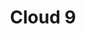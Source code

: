 ---
layout: place
title: Cloud 9
permalink: /minnesota/duluth/cloud-9.html
stateAbbr: MN
stateName: Minnesota
cityName: Duluth
seo:
  type: restaurant
  links: null
place_id: ChIJdbL9LutSrlIRSvRHjVB-vPI
photos:
  - name: >-
      places/ChIJdbL9LutSrlIRSvRHjVB-vPI/photos/AeeoHcKGZ1Ieozx4vbMBGi1s_UnQ23aKTyLN8kbJZWLYSzzaKMISgErs6Zvx7E_V5tz9ZUbfTsuxflRL2jFdrwZVu1qdTRdntl2J2FyEHB2JLMwDETqfz7-9Nb7iodRaDMpcOK7ovAQdJ_P3HNUYQRZjvGwLbNUbyzxAGBHIgju3nDO-wK1c2d8m0iFL8MfSTYpoLk6dqNZSvkfMMOHUhMAT52bwuRS0ZpV3qypjkVjdbTVd4BJw3I7sdM3wDMPPFfkw_62L60Kda4LTF6sVg-F2PDUDCUA2urAhB2o1IcDxOKif70zkDH9uXKG2N2AusUkiuG-Sn3IbeAkNhBwzRT5_c-lfZ8Jny27DQ8sI3ceBIF8pOiBufp3EvdDVAmu-qaqUYTspaEN-zJ7LUMsd0hquqZdwlozYKFBs9B8waubW_tw
    widthPx: 3234
    heightPx: 2828
    authorAttributions:
      - displayName: Logen Mattsen
        uri: https://maps.google.com/maps/contrib/104434723281846683176
        photoUri: >-
          https://lh3.googleusercontent.com/a-/ALV-UjXMvFFXKvPEJS-G9KosIzrYC18nTRRty-M78ZQfEApHQHnIVvG5tg=s100-p-k-no-mo
    flagContentUri: >-
      https://www.google.com/local/imagery/report/?cb_client=maps_api_places.places_api&image_key=!1e10!2sCIHM0ogKEICAgIDG3KPPRQ&hl=en-US
    googleMapsUri: >-
      https://www.google.com/maps/place//data=!3m4!1e2!3m2!1sCIHM0ogKEICAgIDG3KPPRQ!2e10!4m2!3m1!1s0x52ae52eb2efdb275:0xf2bc7e508d47f44a
  - name: >-
      places/ChIJdbL9LutSrlIRSvRHjVB-vPI/photos/AeeoHcJgzc4YEjacyiwIii6oQREhk6O7oV91Ap91vbTgpVQGDL0fvmABZCP9s_0jYQ-Y91neVVjm8FUMt-ccJX_n1OymZpOzRlvTcSAi-lDBd5_YO98jQpoX0Xmeur9QiouxS2Ru3bt4gvxM-8QQPWrIfEth0IKiIa7AyX0jnBLuFK0AnqaUhqlswBYa-NrJ-n9mbCkrMZnbuCYYrJsXpzjA6db0YEkasqUdVbsXl7Pe7bX-U0zxa84S7Kea64wf-FlnoDMQC44DbJ1cdDs7eNptdt9__e8RDtQveS648_uXjz13-yd47jGHVzHyr_zWPRMuFsPRRKpcl2hxZte7NSDNCptcSkdu8ubSIC77QRJu5Rh-2L3FAW14l_CcawTjRknxdR-48-XWRIVZtIr75hF1crPfAAJNVd4qASmLeC8AUCk-NJxz
    widthPx: 3726
    heightPx: 3726
    authorAttributions:
      - displayName: Lin Ivy
        uri: https://maps.google.com/maps/contrib/111531780239691053335
        photoUri: >-
          https://lh3.googleusercontent.com/a/ACg8ocLVG82AbHgNISQRU1GTbvdodVeBTQN14YFkoKj-v3i_GUEFSA=s100-p-k-no-mo
    flagContentUri: >-
      https://www.google.com/local/imagery/report/?cb_client=maps_api_places.places_api&image_key=!1e10!2sCIHM0ogKEICAgIDc7MuyugE&hl=en-US
    googleMapsUri: >-
      https://www.google.com/maps/place//data=!3m4!1e2!3m2!1sCIHM0ogKEICAgIDc7MuyugE!2e10!4m2!3m1!1s0x52ae52eb2efdb275:0xf2bc7e508d47f44a
  - name: >-
      places/ChIJdbL9LutSrlIRSvRHjVB-vPI/photos/AeeoHcJGUHGjbDf0fYOTGyQGMB1WMLMwBF2CtL02faeWNtLjVfes596sE7Y8QIC6qeHJMnphYN0O85cxnYaudsrgzc0_ZrgRK_4nwgX24PjNjZVKV-5tS_S1fNFFHC02CPHe-wVGOSp2ihQzGl_Jlah2H2gPws8QG4SnFsEEGsHeGs_VnAEUu1NsTlQENe1wS7VzVeP6utLvBKpoo0dqAAQzsut4ftiNiVHmLL1gsgbGwL0xoIiA5OiCkuPW3lDYwC10sR1NwTVlBBOM20nEha_WzjiOBjp7JghpGYiy1d70npy7d8fNxw2_vea2Nnsj-OTznKiMfJa9QlGP5ndUNgNQHk8dalvyzQ228yZu5hOEH9qLSBrmrDBRSK5FfjWghLIYm_lMV2OnzjYpNc6Ao2QQSoa4UcEggb22IbZGKSPYMHcGghOs
    widthPx: 1536
    heightPx: 2048
    authorAttributions:
      - displayName: Kaylien Skalsky
        uri: https://maps.google.com/maps/contrib/109643695311153016149
        photoUri: >-
          https://lh3.googleusercontent.com/a/ACg8ocKfRXdL2tXLKOSwIxSjberHMvPvU1SleICVYoH1DZtPz4GthA=s100-p-k-no-mo
    flagContentUri: >-
      https://www.google.com/local/imagery/report/?cb_client=maps_api_places.places_api&image_key=!1e10!2sCIHM0ogKEICAgMDIiMi6lQE&hl=en-US
    googleMapsUri: >-
      https://www.google.com/maps/place//data=!3m4!1e2!3m2!1sCIHM0ogKEICAgMDIiMi6lQE!2e10!4m2!3m1!1s0x52ae52eb2efdb275:0xf2bc7e508d47f44a
  - name: >-
      places/ChIJdbL9LutSrlIRSvRHjVB-vPI/photos/AeeoHcIEmaqScqF1UnBnkMofCYzIFDEHsen37QF9iDzsf0Xay_OPv3WZBSK7XVnPt7baKmNPZCdTk2ZAWODsbJze3ZhdMyItVfF8JzM6BYlEdkKfw80bhV5UT2dSTn7muJacrYGFxyhE_fzc3fqVXU9GPP43xymbj-D0OOUF23AOmR77fOf-Nkh1LN4BBePFl4sEfyiMy71DOtvTtEHUbhcyb2ZMMafEwhASrN_0VY0ne6e054o9MVekIvwkZAW-tQ_Zqlc9sGUaDeJqjQ8-86uEiBYHA_30WNCQueHihsfmWIzGUg
    widthPx: 1242
    heightPx: 699
    authorAttributions:
      - displayName: Cloud 9 AYCE Sushi & Hibachi
        uri: https://maps.google.com/maps/contrib/108584346231264591746
        photoUri: >-
          https://lh3.googleusercontent.com/a-/ALV-UjXytUM2OM-fjlQwGQ9NRwE1kpjTpiRCzq6epMWRqrNgLgH4BOQ=s100-p-k-no-mo
    flagContentUri: >-
      https://www.google.com/local/imagery/report/?cb_client=maps_api_places.places_api&image_key=!1e10!2sAF1QipPo8C6_cKs0N-kMKCDnPuUS6OZA9pcm1ltNb8PP&hl=en-US
    googleMapsUri: >-
      https://www.google.com/maps/place//data=!3m4!1e2!3m2!1sAF1QipPo8C6_cKs0N-kMKCDnPuUS6OZA9pcm1ltNb8PP!2e10!4m2!3m1!1s0x52ae52eb2efdb275:0xf2bc7e508d47f44a
  - name: >-
      places/ChIJdbL9LutSrlIRSvRHjVB-vPI/photos/AeeoHcIIrJ0Jq4aYSJ5_ebNnFVIZSxDn3YGwjXtwURpz_WiOKIhe6lEFTbiRAcu-fcKee0I225iWp2uMjA8JGEAgNe1o7Fqg21sSFDSEFzL0px3-2JWkC53m1-3S74kAiH8GDu6ubAgWrHzkq5JZPH7BW-_vP0rOAZRhsTBxk9QXDNA7tU0ix417yP6ewBvAxcKWwCUYmEgaaP4nc5ItCiXT_2GL3toZH93qCNbP_yavuSCLf-XA2UB9u5A7vJ9TEAeHsP0gY8spdusvN4-0Zt2DvQSOi1SeSkiPAnMK0k9ALWhuwk1qxNEjFguWSFTTlZ3ChG6l0OkXOBMfZsjsvFy81zO5lF_FY-50VGve3Pt2B6rr-8ZAaHDdbIWNsFOqzNMaCXt45OgzswA5DBrWNTeJ860p9il2_RcXidZYliv8yGa9fg
    widthPx: 3024
    heightPx: 4032
    authorAttributions:
      - displayName: XVikkitoriaX Wynee
        uri: https://maps.google.com/maps/contrib/106807105416023717877
        photoUri: >-
          https://lh3.googleusercontent.com/a-/ALV-UjUL1ebyTTQyW013oLfjOfNHr6Dae9GxEHJXwNkKsJMqiVcnT61yLg=s100-p-k-no-mo
    flagContentUri: >-
      https://www.google.com/local/imagery/report/?cb_client=maps_api_places.places_api&image_key=!1e10!2sCIHM0ogKEICAgMDI1cGaSg&hl=en-US
    googleMapsUri: >-
      https://www.google.com/maps/place//data=!3m4!1e2!3m2!1sCIHM0ogKEICAgMDI1cGaSg!2e10!4m2!3m1!1s0x52ae52eb2efdb275:0xf2bc7e508d47f44a
  - name: >-
      places/ChIJdbL9LutSrlIRSvRHjVB-vPI/photos/AeeoHcKOb72TvI-tZEwcj67FPIZwBCmjV2di5-P_Roj92KBdQ5xSfvb_LAD_zO0Z8WWrPhdh_8h_JvFiHJFH_xdDkdGjon23JGUDr4FPdlsA1EN80s47wYgtV47bFsU5E1a4iXzK1kg8c3hOqhvOMMPqBSS1LTpZ3zMnJbWEfAlYbMBObim2MDUD7ztXJOHLcl_AsC_cxnsS4e_tGNkOdUdAOoX6uX3uiI5X1hvyD2ueLEl3wRW2SQSOJYiAsvjjFmDAUfInkG0lPacfGAQALsGTuPNLUwnazO3vHWNhFMFdLgNfnNKeTzp4sEmkAnh4OYIGnCXH8QSfcvq5vCMCymTdki6aqIEmrA7iHaxMFgJUWK3ws8-2F5Xj0kB_d0KrQ0jmkEZQquLgbILRpmvmC5wDxjXKDKTgWGG1_oI6FN91ruaUrs-v09xbnzSW0pNGnA
    widthPx: 3593
    heightPx: 4800
    authorAttributions:
      - displayName: Steph G
        uri: https://maps.google.com/maps/contrib/100733380841865173060
        photoUri: >-
          https://lh3.googleusercontent.com/a-/ALV-UjX8gVWJuRnkV6fYsjv8eUA_djMyxm8oBvj8HInhiFa6wvl9q8xA-Q=s100-p-k-no-mo
    flagContentUri: >-
      https://www.google.com/local/imagery/report/?cb_client=maps_api_places.places_api&image_key=!1e10!2sCIABIhAGbzzgih_etGfVbaIABU58&hl=en-US
    googleMapsUri: >-
      https://www.google.com/maps/place//data=!3m4!1e2!3m2!1sCIABIhAGbzzgih_etGfVbaIABU58!2e10!4m2!3m1!1s0x52ae52eb2efdb275:0xf2bc7e508d47f44a
  - name: >-
      places/ChIJdbL9LutSrlIRSvRHjVB-vPI/photos/AeeoHcK8jxaDZ27mIOzjMcUGllDwCh3dqvpb96wZKo90Fvz-eGhg2-6ge1KC7TU2f_lwLoK2Ncit3gD-76zyeoFnbAIle1JeYXhFi0LKI8y9ieHbHFWPVINYQGzK2yz-IKhEToLpn4Gn8NS9Dn_fLbXw2jfdGjTCfO6kUggG--BOliBJyz70I4x8YjM792HRgMiZ_9Gd6_6lizJob0U9b4tjKI6Fm87sqJ21c32iUQUt3eS_UKtYKFA5l1MDelaQRVW2j_peqlcx5rM3ZcBIazTIpu3biHR4-7XC8n9KkFNm7mVhQaCbjlVqPXKJyMDAeJSS7N8LsoDh_BIjRsNtAyKDm6Rl9bcEmaxO2F-n-109adUc_rnWhsO3E2FhOuusRh8WubHz6IO5cJpTxPnth8CTI27337ZpewEYbgP3z7GKCDXFgEax
    widthPx: 4032
    heightPx: 3024
    authorAttributions:
      - displayName: Mike Kesner
        uri: https://maps.google.com/maps/contrib/109145337194005054335
        photoUri: >-
          https://lh3.googleusercontent.com/a-/ALV-UjUzvJjYLqTwQQ1mCx1rpbnomZes1MdnRduAclTeEPUoxH1Q1kws8Q=s100-p-k-no-mo
    flagContentUri: >-
      https://www.google.com/local/imagery/report/?cb_client=maps_api_places.places_api&image_key=!1e10!2sCIHM0ogKEICAgIDfkLCN3gE&hl=en-US
    googleMapsUri: >-
      https://www.google.com/maps/place//data=!3m4!1e2!3m2!1sCIHM0ogKEICAgIDfkLCN3gE!2e10!4m2!3m1!1s0x52ae52eb2efdb275:0xf2bc7e508d47f44a
  - name: >-
      places/ChIJdbL9LutSrlIRSvRHjVB-vPI/photos/AeeoHcLYHjkBkxLLeuUOVR0D2gscNEgp8hI24E7p3Lanbj14VmHtrXayLYdkVmOwt3-_-6fOiD1VDbFwCWKriqC3efGB0uxVOZW-lqqhiS-dJZ0ahvk4qGZbPJNbc7nFct-1-HQpv5WheVH3vp8p41NWXCmu7luOwlxFn2BmsuAHmUUmQCBAjxeFlYQ-Bh-QUvHK6honNcnSUcETNYrbr_J4xV_spAKxNdZTDF_UqmXNxwzQYCRlUetmYlsSk5NM3IMW57gbrFs22EJ5f1PfVw192VBiKxQWi6LEpl8khzycSJE-LGWZvqdsahS_MkU53UbOxHhgUsl0PUg5QOQekyzSKj8nSG1McMLu9T4RvfFPFHFM8yXyn6TMlxnIqDEaCrxiwoVbJKar6mGLZf6bH4yYFSgd-GeLcZiHkhLAdooSrruma1Lx
    widthPx: 4000
    heightPx: 3000
    authorAttributions:
      - displayName: Just Joann
        uri: https://maps.google.com/maps/contrib/109358889135183929633
        photoUri: >-
          https://lh3.googleusercontent.com/a-/ALV-UjUpFJNyPQEJWO8oV_zdyW_KSOD5OTREhA5xs1DmY__uRbvSc5LL=s100-p-k-no-mo
    flagContentUri: >-
      https://www.google.com/local/imagery/report/?cb_client=maps_api_places.places_api&image_key=!1e10!2sCIHM0ogKEICAgICfqrbJuwE&hl=en-US
    googleMapsUri: >-
      https://www.google.com/maps/place//data=!3m4!1e2!3m2!1sCIHM0ogKEICAgICfqrbJuwE!2e10!4m2!3m1!1s0x52ae52eb2efdb275:0xf2bc7e508d47f44a
  - name: >-
      places/ChIJdbL9LutSrlIRSvRHjVB-vPI/photos/AeeoHcJtVxHGc2s_mWYCI0992DvdaH6ICFSNdY1YOawN62PqTTWyZKKOL1ktifex3zfvodGQzGIjBkRFNqu6cKgCBfsKZDI08jWP6NrGRtjkntkUtZcI25fSAoAhdIeISf9GvXBAxvQjnApi7jkwQ1xBJDiV6TbNHb7TW4yHfE3NauWsLq3rMCdIe9fh2Keqv8HBNU0KNldtVnRu85aRHDU2aGzXgLxR5OlUKQOW4KtBdfKfiBM-bjgkQZKJXUD09a7ji5ct1W2pCRIAa8CPrtAd_Pt5uF5z7ChWLUcMuZbnWhN3aU7DzGtSfPMYGOxskFik5fWYkTs60hIvPNzbAJV43SRUXpjyHbIfFkimo7Q_SEbev5iAnEEfM9wIcmPmGTC5dujb6Ko-KM5eLUqvYrUg2A5h71J5wU2pCVQ7XTyBa2bCv4Ai
    widthPx: 3000
    heightPx: 4000
    authorAttributions:
      - displayName: HERE & THERE
        uri: https://maps.google.com/maps/contrib/111303676357927076497
        photoUri: >-
          https://lh3.googleusercontent.com/a-/ALV-UjV-TSqui6jO4cDRlnJrMqq8C98sKGKeyCYiBtKwxyrliJ4u9Fg6=s100-p-k-no-mo
    flagContentUri: >-
      https://www.google.com/local/imagery/report/?cb_client=maps_api_places.places_api&image_key=!1e10!2sCIHM0ogKEICAgIDOhZvHmAE&hl=en-US
    googleMapsUri: >-
      https://www.google.com/maps/place//data=!3m4!1e2!3m2!1sCIHM0ogKEICAgIDOhZvHmAE!2e10!4m2!3m1!1s0x52ae52eb2efdb275:0xf2bc7e508d47f44a
  - name: >-
      places/ChIJdbL9LutSrlIRSvRHjVB-vPI/photos/AeeoHcJhSppY1ne8IT-NWetK5qgyAWdCUaXVmT9wzQWlnFa6Pb_SmuSBqN5wcBVjYtE1VJz601OKaWf62t5DkIBuzI2XTaE_19XN7-7B8ToYh8hUApU5qo_qR06WEVZqA7i7MzyNrvG_9HQJKgVkveRu54gNHHnzb0Y8wuhdyLoyBvHcz-Lmv1inljJ3OqBGvXnMJuHZKrcHsuOE309acfUC9P_6xXk8acKvu9UTzdGKxOPEOHgtsHpJxY7ckf0_KN5Sel5oEffmRu-2REo5i1Wd-WGNnrJM8Czd9gN07I-U20l42wjW3Hj5WG3ZV40XA1zQfe0_MYMuY-J5o4k8MW83c10AWWleXv9jr6VSD72jnthfTz5AwcUvUJJcLFSwpRVWkrAanZxHbEUwlsVC0c-Z1Q3ZM0wUPB4e3QbQgqy0aAfphQ5h
    widthPx: 4000
    heightPx: 3000
    authorAttributions:
      - displayName: Mary Durward
        uri: https://maps.google.com/maps/contrib/101948724615927043187
        photoUri: >-
          https://lh3.googleusercontent.com/a-/ALV-UjVPbAzNVlQMi2dNTjUKAiJEu4CrJLZMRVSGQZ1RjIj2JzF9YXT6=s100-p-k-no-mo
    flagContentUri: >-
      https://www.google.com/local/imagery/report/?cb_client=maps_api_places.places_api&image_key=!1e10!2sCIHM0ogKEICAgID50cGx1QE&hl=en-US
    googleMapsUri: >-
      https://www.google.com/maps/place//data=!3m4!1e2!3m2!1sCIHM0ogKEICAgID50cGx1QE!2e10!4m2!3m1!1s0x52ae52eb2efdb275:0xf2bc7e508d47f44a
address: 308 S Lake Ave, Duluth, MN 55802, USA
street: 308 S Lake Ave
city: Duluth
state: MN
zip: '55802'
country: USA
neighborhood: Canal Park
latitude: '46.783900'
longitude: '-92.095980'
accessibility_options:
  wheelchairAccessibleParking: true
  wheelchairAccessibleEntrance: true
  wheelchairAccessibleRestroom: true
  wheelchairAccessibleSeating: true
business_status: OPERATIONAL
name: Cloud 9
google_maps_links:
  directionsUri: >-
    https://www.google.com/maps/dir//''/data=!4m7!4m6!1m1!4e2!1m2!1m1!1s0x52ae52eb2efdb275:0xf2bc7e508d47f44a!3e0
  placeUri: https://maps.google.com/?cid=17490993937232950346
  writeAReviewUri: >-
    https://www.google.com/maps/place//data=!4m3!3m2!1s0x52ae52eb2efdb275:0xf2bc7e508d47f44a!12e1
  reviewsUri: >-
    https://www.google.com/maps/place//data=!4m4!3m3!1s0x52ae52eb2efdb275:0xf2bc7e508d47f44a!9m1!1b1
  photosUri: >-
    https://www.google.com/maps/place//data=!4m3!3m2!1s0x52ae52eb2efdb275:0xf2bc7e508d47f44a!10e5
primary_type: Restaurant
opening_hours:
  regular: null
  current: null
secondary_opening_hours:
  regular:
    weekdayDescriptions: null
    type: null
  current:
    weekdayDescriptions: null
    type: null
phone: null
price_level: null
price_range: null
rating: null
rating_count: 0
website: null
description: >-
  Discover Cloud 9 in Duluth, MN$$$Cloud 9 in Duluth, MN, stands out as a
  relaxed spot for enjoying Japanese-inspired dishes, blending casual vibes with
  an extensive selection of fresh sushi and hibachi options. This eatery appeals
  to those seeking sushi restaurants near them, offering a diverse menu that
  includes everything from creative rolls to sizzling grill favorites, along
  with an appealing all-you-can-eat choice for a satisfying meal. Accessibility
  features like wheelchair-friendly parking and entrances make it easy for
  everyone to enjoy the experience, enhancing its appeal in the vibrant Canal
  Park area. Whether you're looking for top-rated sushi places close to you,
  Cloud 9 delivers a welcoming atmosphere that highlights flavorful ingredients
  and variety, making it a go-to destination for casual dining enthusiasts.
generative_summary: >-
  Discover Cloud 9 in Duluth, MN$$$Cloud 9 in Duluth, MN, stands out as a
  relaxed spot for enjoying Japanese-inspired dishes, blending casual vibes with
  an extensive selection of fresh sushi and hibachi options. This eatery appeals
  to those seeking sushi restaurants near them, offering a diverse menu that
  includes everything from creative rolls to sizzling grill favorites, along
  with an appealing all-you-can-eat choice for a satisfying meal. Accessibility
  features like wheelchair-friendly parking and entrances make it easy for
  everyone to enjoy the experience, enhancing its appeal in the vibrant Canal
  Park area. Whether you're looking for top-rated sushi places close to you,
  Cloud 9 delivers a welcoming atmosphere that highlights flavorful ingredients
  and variety, making it a go-to destination for casual dining enthusiasts.
generative_disclosure: Summarized by AI using the Grok-3-Mini model.
reviews: null
review_summary: >-
  What Customers Are Saying About Cloud 9$$$Visitors often praise the fresh
  flavors and generous portions at this spot, with many highlighting the
  all-you-can-eat sushi deals as a fun and affordable way to try new dishes.
  Folks appreciate the straightforward vibe and reliable hibachi selections,
  noting that the variety keeps things exciting without overwhelming the
  experience. While some mention waits during peak times, the overall consensus
  leans positive, emphasizing the value and taste that make it worth returning
  for. It's clear that the approachable style and solid offerings resonate with
  those searching for quality Japanese places nearby, leaving diners feeling
  content and eager to recommend it to friends. Overall, the feedback paints a
  picture of a dependable choice for casual meals, blending good flavors with a
  laid-back setting.
review_disclosure: Summarized by AI using the Grok-3-Mini model.
parking_options: null
payment_options: null
allow_dogs: null
curbside_pickup: null
delivery: null
dine_in: null
good_for_children: null
good_for_groups: null
good_for_sports: null
live_music: null
menu_for_children: null
outdoor_seating: null
reservable: null
restroom: null
serves_beer: null
serves_breakfast: null
serves_brunch: null
serves_cocktails: null
serves_coffee: null
serves_dinner: null
serves_dessert: null
serves_lunch: null
serves_vegetarian_food: null
serves_wine: null
takeout: null
update_category: pro
places_description: null

---